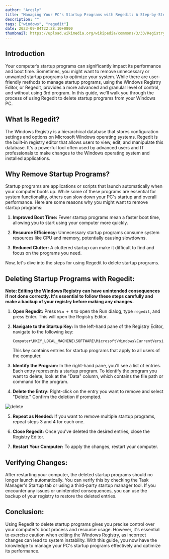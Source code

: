```yaml
---
author: "Arcsly"
title: "Managing Your PC's Startup Programs with Regedit: A Step-by-Step Guide"
description: ""
tags: ["windows", "regedit"]
date: 2023-09-04T22:28:10+0800
thumbnail: https://upload.wikimedia.org/wikipedia/commons/3/33/Registry.svg
---
```


## Introduction

Your computer’s startup programs can significantly impact its performance and boot time. Sometimes, you might want to remove unnecessary or unwanted startup programs to optimize your system. While there are user-friendly methods to manage startup programs, using the Windows Registry Editor, or Regedit, provides a more advanced and granular level of control, and without using 3rd program. In this guide, we’ll walk you through the process of using Regedit to delete startup programs from your Windows PC.

## What Is Regedit?

The Windows Registry is a hierarchical database that stores configuration settings and options on Microsoft Windows operating systems. Regedit is the built-in registry editor that allows users to view, edit, and manipulate this database. It's a powerful tool often used by advanced users and IT professionals to make changes to the Windows operating system and installed applications.

## Why Remove Startup Programs?

Startup programs are applications or scripts that launch automatically when your computer boots up. While some of these programs are essential for system functionality, others can slow down your PC's startup and overall performance. Here are some reasons why you might want to remove startup programs:

1. **Improved Boot Time:** Fewer startup programs mean a faster boot time, allowing you to start using your computer more quickly.

2. **Resource Efficiency:** Unnecessary startup programs consume system resources like CPU and memory, potentially causing slowdowns.

3. **Reduced Clutter:** A cluttered startup can make it difficult to find and focus on the programs you need.

Now, let's dive into the steps for using Regedit to delete startup programs.

## Deleting Startup Programs with Regedit:

**Note: Editing the Windows Registry can have unintended consequences if not done correctly. It's essential to follow these steps carefully and make a backup of your registry before making any changes.**

1. **Open Regedit:** Press `Win + R` to open the Run dialog, type `regedit`, and press Enter. This will open the Registry Editor.

2. **Navigate to the Startup Key:** In the left-hand pane of the Registry Editor, navigate to the following key:
   ```plain
   Computer\HKEY_LOCAL_MACHINE\SOFTWARE\Microsoft\Windows\CurrentVersion\Run
   ```
   This key contains entries for startup programs that apply to all users of the computer.

3. **Identify the Program:** In the right-hand pane, you'll see a list of entries. Each entry represents a startup program. To identify the program you want to delete, look at the "Data" column, which contains the file path or command for the program.

4. **Delete the Entry:** Right-click on the entry you want to remove and select "Delete." Confirm the deletion if prompted.

![delete](https://static1.makeuseofimages.com/wordpress/wp-content/uploads/2022/03/delete-option.png?q=50&fit=crop&w=1500&dpr=1.5)

5. **Repeat as Needed:** If you want to remove multiple startup programs, repeat steps 3 and 4 for each one.

6. **Close Regedit:** Once you've deleted the desired entries, close the Registry Editor.

7. **Restart Your Computer:** To apply the changes, restart your computer.

## Verifying Changes:

After restarting your computer, the deleted startup programs should no longer launch automatically. You can verify this by checking the Task Manager's Startup tab or using a third-party startup manager tool. If you encounter any issues or unintended consequences, you can use the backup of your registry to restore the deleted entries.

## Conclusion:

Using Regedit to delete startup programs gives you precise control over your computer's boot process and resource usage. However, it's essential to exercise caution when editing the Windows Registry, as incorrect changes can lead to system instability. With this guide, you now have the knowledge to manage your PC's startup programs effectively and optimize its performance.
